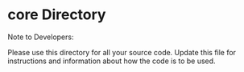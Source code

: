core Directory
==============
Note to Developers:

Please use this directory for all your source code. Update this file for instructions and information about how the code is to be used.


